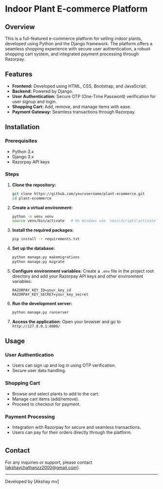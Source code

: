 # Indoor Plant E-commerce Platform

## Overview
This is a full-featured e-commerce platform for selling indoor plants, developed using Python and the Django framework. The platform offers a seamless shopping experience with secure user authentication, a robust shopping cart system, and integrated payment processing through Razorpay.

## Features
- **Frontend:** Developed using HTML, CSS, Bootstrap, and JavaScript.
- **Backend:** Powered by Django.
- **User Authentication:** Secure OTP (One-Time Password) verification for user signup and login.
- **Shopping Cart:** Add, remove, and manage items with ease.
- **Payment Gateway:** Seamless transactions through Razorpay.

## Installation

### Prerequisites
- Python 3.x
- Django 3.x
- Razorpay API keys

### Steps

1. **Clone the repository:**
    ```bash
    git clone https://github.com/yourusername/plant-ecommerce.git
    cd plant-ecommerce
    ```

2. **Create a virtual environment:**
    ```bash
    python -m venv venv
    source venv/bin/activate   # On Windows use `venv\Scripts\activate`
    ```

3. **Install the required packages:**
    ```bash
    pip install -r requirements.txt
    ```

4. **Set up the database:**
    ```bash
    python manage.py makemigrations
    python manage.py migrate
    ```

5. **Configure environment variables:**
    Create a `.env` file in the project root directory and add your Razorpay API keys and other environment variables:
    ```
    RAZORPAY_KEY_ID=your_key_id
    RAZORPAY_KEY_SECRET=your_key_secret
    ```

6. **Run the development server:**
    ```bash
    python manage.py runserver
    ```

7. **Access the application:**
    Open your browser and go to `http://127.0.0.1:8000/`

## Usage

### User Authentication
- Users can sign up and log in using OTP verification.
- Secure user data handling.

### Shopping Cart
- Browse and select plants to add to the cart.
- Manage cart items (add/remove).
- Proceed to checkout for payment.

### Payment Processing
- Integration with Razorpay for secure and seamless transactions.
- Users can pay for their orders directly through the platform.

#
## Contact
For any inquiries or support, please contact [akshaychathanzz2000@gmail.com].

---

Developed by [Akshay mv]
